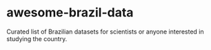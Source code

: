 # awesome-brazil-data
Curated list of Brazilian datasets for scientists or anyone interested in studying the country.

